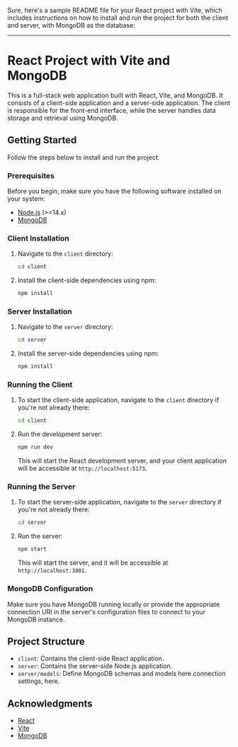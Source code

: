 Sure, here's a sample README file for your React project with Vite, which includes instructions on how to install and run the project for both the client and server, with MongoDB as the database:

---

# React Project with Vite and MongoDB

This is a full-stack web application built with React, Vite, and MongoDB. It consists of a client-side application and a server-side application. The client is responsible for the front-end interface, while the server handles data storage and retrieval using MongoDB.

## Getting Started

Follow the steps below to install and run the project.

### Prerequisites

Before you begin, make sure you have the following software installed on your system:

- [Node.js](https://nodejs.org/) (>=14.x)
- [MongoDB](https://www.mongodb.com/)

### Client Installation

1. Navigate to the `client` directory:

   ```bash
   cd client
   ```

2. Install the client-side dependencies using npm:

   ```bash
   npm install
   ```

### Server Installation

1. Navigate to the `server` directory:

   ```bash
   cd server
   ```

2. Install the server-side dependencies using npm:

   ```bash
   npm install
   ```

### Running the Client

1. To start the client-side application, navigate to the `client` directory if you're not already there:

   ```bash
   cd client
   ```

2. Run the development server:

   ```bash
   npm run dev
   ```

   This will start the React development server, and your client application will be accessible at `http://localhost:5173`.

### Running the Server

1. To start the server-side application, navigate to the `server` directory if you're not already there:

   ```bash
   cd server
   ```

2. Run the server:

   ```bash
   npm start
   ```

   This will start the server, and it will be accessible at `http://localhost:3001`.

### MongoDB Configuration

Make sure you have MongoDB running locally or provide the appropriate connection URI in the server's configuration files to connect to your MongoDB instance.

## Project Structure

- `client`: Contains the client-side React application.
- `server`: Contains the server-side Node.js application.
- `server/models`: Define MongoDB schemas and models here.connection settings, here.

## Acknowledgments

- [React](https://reactjs.org/)
- [Vite](https://vitejs.dev/)
- [MongoDB](https://www.mongodb.com/)